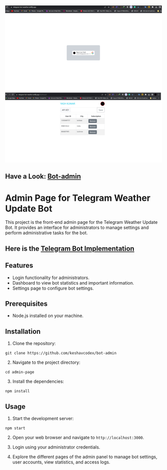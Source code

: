 ![App Preview](./public/preview.jpg)

## Have a Look: [Bot-admin](https://telegram-bot-weather.netlify.app/) 

# Admin Page for Telegram Weather Update Bot

This project is the front-end admin page for the Telegram Weather Update Bot. It provides an interface for administrators to manage settings and perform administrative tasks for the bot.

## Here is the [Telegram Bot Implementation](https://github.com/yashkr90/telegram-bot)

## Features

- Login functionality for administrators.
- Dashboard to view bot statistics and important information.
- Settings page to configure bot settings.

## Prerequisites

- Node.js installed on your machine.

## Installation

1. Clone the repository:

```shell
git clone https://github.com/keshavcodex/bot-admin
```

2. Navigate to the project directory:

```shell
cd admin-page
```

3. Install the dependencies:

```shell
npm install
```

## Usage

1. Start the development server:

```shell
npm start
```

2. Open your web browser and navigate to `http://localhost:3000`.

3. Login using your administrator credentials.

4. Explore the different pages of the admin panel to manage bot settings, user accounts, view statistics, and access logs.
